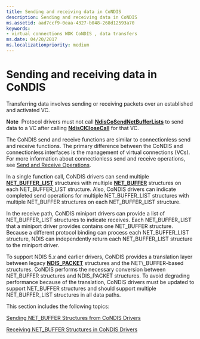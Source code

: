 ```yaml
---
title: Sending and receiving data in CoNDIS
description: Sending and receiving data in CoNDIS
ms.assetid: aad7ccf9-0eaa-4327-b048-268d12593a70
keywords:
- virtual connections WDK CoNDIS , data transfers
ms.date: 04/20/2017
ms.localizationpriority: medium
---
```


# Sending and receiving data in CoNDIS





Transferring data involves sending or receiving packets over an established and activated VC.

**Note**  Protocol drivers must not call [**NdisCoSendNetBufferLists**](https://docs.microsoft.com/windows-hardware/drivers/ddi/content/ndis/nf-ndis-ndiscosendnetbufferlists) to send data to a VC after calling [**NdisClCloseCall**](https://docs.microsoft.com/windows-hardware/drivers/ddi/content/ndis/nf-ndis-ndisclclosecall) for that VC.

 

The CoNDIS send and receive functions are similar to connectionless send and receive functions. The primary difference between the CoNDIS and connectionless interfaces is the management of virtual connections (VCs). For more information about connectionless send and receive operations, see [Send and Receive Operations](send-and-receive-operations.md).

In a single function call, CoNDIS drivers can send multiple [**NET\_BUFFER\_LIST**](https://docs.microsoft.com/windows-hardware/drivers/ddi/content/ndis/ns-ndis-_net_buffer_list) structures with multiple [**NET\_BUFFER**](https://docs.microsoft.com/windows-hardware/drivers/ddi/content/ndis/ns-ndis-_net_buffer) structures on each NET\_BUFFER\_LIST structure. Also, CoNDIS drivers can indicate completed send operations for multiple NET\_BUFFER\_LIST structures with multiple NET\_BUFFER structures on each NET\_BUFFER\_LIST structure.

In the receive path, CoNDIS miniport drivers can provide a list of NET\_BUFFER\_LIST structures to indicate receives. Each NET\_BUFFER\_LIST that a miniport driver provides contains one NET\_BUFFER structure. Because a different protocol binding can process each NET\_BUFFER\_LIST structure, NDIS can independently return each NET\_BUFFER\_LIST structure to the miniport driver.

To support NDIS 5.*x* and earlier drivers, CoNDIS provides a translation layer between legacy [**NDIS\_PACKET**](https://docs.microsoft.com/previous-versions/windows/hardware/network/ff557086(v=vs.85)) structures and the NET\_BUFFER-based structures. CoNDIS performs the necessary conversion between NET\_BUFFER structures and NDIS\_PACKET structures. To avoid degrading performance because of the translation, CoNDIS drivers must be updated to support NET\_BUFFER structures and should support multiple NET\_BUFFER\_LIST structures in all data paths.

This section includes the following topics:

[Sending NET\_BUFFER Structures from CoNDIS Drivers](sending-net-buffer-structures-from-condis-drivers.md)

[Receiving NET\_BUFFER Structures in CoNDIS Drivers](receiving-net-buffer-structures-in-condis-drivers.md)

 

 





